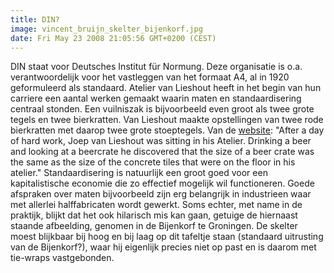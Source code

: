 ```yaml
---
title: DIN?
image: vincent_bruijn_skelter_bijenkorf.jpg
date: Fri May 23 2008 21:05:56 GMT+0200 (CEST)
---
```


DIN staat voor Deutsches Institut für Normung. Deze organisatie is o.a. verantwoordelijk voor het vastleggen van het formaat A4, al in 1920 geformuleerd als standaard. Atelier van Lieshout heeft in het begin van hun carriere een aantal werken gemaakt waarin maten en standaardisering centraal stonden. Een vuilniszak is bijvoorbeeld even groot als twee grote tegels en twee bierkratten. Van Lieshout maakte opstellingen van twee rode bierkratten met daarop twee grote stoeptegels. Van de <a href="http://www.ateliervanlieshout.com/" target="_blank">website</a>: "After a day of hard work, Joep van Lieshout was sitting in his Atelier. Drinking a beer and looking at a beercrate he discovered that the size of a beer crate was the same as the size of the concrete tiles that were on the floor in his atelier."
Standaardisering is natuurlijk een groot goed voor een kapitalistische economie die zo effectief mogelijk wil functioneren. Goede afspraken over maten bijvoorbeeld zijn erg belangrijk in industrieen waar met allerlei halffabricaten wordt gewerkt. Soms echter, met name in de praktijk, blijkt dat het ook hilarisch mis kan gaan, getuige de hiernaast staande afbeelding, genomen in de Bijenkorf te Groningen. De skelter moest blijkbaar bij hoog en bij laag op dit tafeltje staan (standaard uitrusting van de Bijenkorf?), waar hij eigenlijk precies niet op past en is daarom met tie-wraps vastgebonden.
